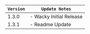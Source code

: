 | `Version` | `Update Notes`    |
|-----------|-------------------|
| 1.3.0     | - Wacky Initial Release |
| 1.3.1     | - Readme Update |